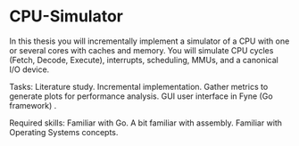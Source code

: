 # CPU-Simulator
 
In this thesis you will incrementally implement a simulator of a CPU with one or several cores with caches and memory. You will simulate CPU cycles (Fetch, Decode, Execute), interrupts, scheduling, MMUs, and a canonical I/O device.
 
Tasks:
Literature study.
Incremental implementation.
Gather metrics to generate plots for performance analysis.
GUI user interface in Fyne (Go framework) .
 
Required skills:
Familiar with Go.
A bit familiar with assembly.
Familiar with Operating Systems concepts.
